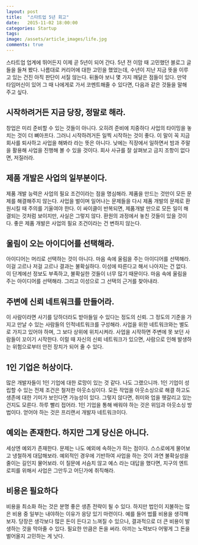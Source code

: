 ```yaml
---
layout: post
title:  "스타트업 5년 회고"
date:   2015-11-02 18:00:00
categories: Startup
tags: 
image: /assets/article_images/life.jpg
comments: true
---
```


스타트업 업계에 뛰어든지 이제 곧 5년이 되어 간다. 5년 전 이맘 때 고민했던 블로그 글들을 들쳐 봤다. 나름대로 커리어에 대한 고민을 했었는데, 수년이 지난 지금 뜻을 이루고 있는 건진 아직 판단이 서질 않는다. 뒤돌아 보니 몇 가지 깨달은 점들이 있다. 만약 타임머신이 있어 그 때 나에게로 가서 코멘트해줄 수 있다면, 다음과 같은 것들을 말해 주고 싶다.

## 시작하려거든 지금 당장, 정말로 해라.
창업은 미리 준비할 수 있는 것들이 아니다. 오히려 준비에 치중하다 사업의 타이밍을 놓치는 것이 더 뼈아프다. 그러니 시작하려거든 일찍 시작하는 것이 좋다. 이 말이 꼭 지금 회사를 퇴사하고 사업을 해봐라 라는 뜻은 아니다. 낮에는 직장에서 일하면서 밤과 주말을 활용해 사업을 진행해 볼 수 있을 것이다. 회사 사규를 잘 살펴보고 금지 조항이 없다면, 저질러라.

## 제품 개발은 사업의 일부분이다.
제품 개발 능력은 사업의 필요 조건이라는 점을 명심해라. 제품을 만드는 것만이 모든 문제를 해결해주지 않는다. 사업을 벌이며 일어나는 문제들을 다시 제품 개발의 문제로 환원시킬 때 주의를 기울여야 한다. 이 싸이클이 반복되면, 제품개발 만으로 모든 일이 해결되는 것처럼 보이지만, 사실은 그렇지 않다. 환원의 과정에서 놓친 것들이 있을 것이다. 좋은 제품 개발은 사업의 필요 조건이라는 건 변하지 않는다.

## 울림이 오는 아이디어를 선택해라.
아이디어는 머리로 선택하는 것이 아니다. 마음 속에 울림을 주는 아이디어를 선택해라. 이걸 고르나 저걸 고르나 결과는 불확실하다. 이성에 따른다고 해서 나아지는 건 없다. 이 단계에선 정보도 부족하고, 불확실한 것들이 너무 많기 때문이다. 마음 속에 울림을 주는 아이디어를 선택해라. 그리고 이성으로 그 선택의 근거를 찾아내라.

## 주변에 신뢰 네트워크를 만들어라.
이 사람이라면 사기를 당하더라도 받아들일 수 있다는 정도의 신뢰. 그 정도의 기준을 가지고 만날 수 있는 사람들의 인적네트워크를 구성해라. 사업을 위한 네트워크와는 별도로 가지고 있어야 하며, 그 보다 상위에 위치시켜라. 사업을 시작하면 주변에 못 보던 사람들이 꼬이기 시작한다. 이럴 때 자신의 신뢰 네트워크가 있으면, 사람으로 인해 발생하는 위험으로부터 안전 장치가 되어 줄 수 있다.

## 1인 기업은 허상이다.
많은 개발자들이 1인 기업에 대한 로망이 있는 것 같다. 나도 그랬으니까. 1인 기업이 성립할 수 있는 전제 조건은 철저한 아웃소싱이다. 모든 작업을 아웃소싱으로 해결 하고도 생존에 대한 기미가 보인다면 가능성이 있다. 그렇지 않다면, 취미와 업을 헷갈리고 있는 건지도 모른다. 하루 빨리 접어라. 1인 기업을 통해 배워야 하는 것은 위임과 아웃소싱 방법이다. 얻어야 하는 것은 프리랜서 개발자 네트워크이다.


## 예외는 존재한다. 하지만 그게 당신은 아니다.
세상엔 예외가 존재한다. 문제는 나도 예외에 속하는가 하는 점이다. 스스로에게 물어보고 냉철하게 대답해보라. 예외적인 경우에 기반하여 사업을 하는 것이 과연 불확실성을 줄이는 길인지 물어보라. 이 질문에 서슴치 않고 예스 라는 대답을 했다면, 지구의 엔트로피를 위해서 사업은 그만두고 어딘가에 취직해라.

## 비용은 필요하다
비용을 최소화 하는 것은 분명 좋은 생존 전략이 될 수 있다. 하지만 법인이 지불하는 많은 비용 중 일부는 내야하는 이유가 응당 있기 마련이다. 예를 들어 법률 비용을 생각해보자. 당장은 생각보다 많은 돈이 든다고 느껴질 수 있으나, 결과적으로 더 큰 비용이 발생하는 것을 막아줄 수 있다. 필요한 만큼은 돈을 써라. 아끼는 노력보다 어떻게 그 돈을 벌어올지 고민하는 게 낫다.
